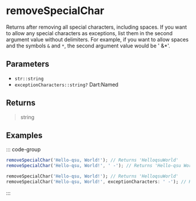 # removeSpecialChar <Badge type="tip" text="JavaScript" /><Badge type="info" text="Dart" />

Returns after removing all special characters, including spaces. If you want to allow any special characters as exceptions, list them in the second argument value without delimiters. For example, if you want to allow spaces and the symbols `&` and `*`, the second argument value would be ' &\*'.

## Parameters

- `str::string`
- `exceptionCharacters::string?` <span class="named">Dart:Named</span>

## Returns

> string

## Examples

::: code-group

```javascript [JavaScript]
removeSpecialChar('Hello-qsu, World!'); // Returns 'HelloqsuWorld'
removeSpecialChar('Hello-qsu, World!', ' -'); // Returns 'Hello-qsu World'
```

```dart [Dart]
removeSpecialChar('Hello-qsu, World!'); // Returns 'HelloqsuWorld'
removeSpecialChar('Hello-qsu, World!', exceptionCharacters: ' -'); // Returns 'Hello-qsu World'
```

:::
